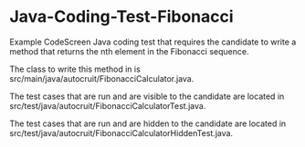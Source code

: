 # Java-Coding-Test-Fibonacci
Example CodeScreen Java coding test that requires the candidate to write a method that returns the nth element in the Fibonacci sequence.

The class to write this method in is src/main/java/autocruit/FibonacciCalculator.java.

The test cases that are run and are visible to the candidate are located in src/test/java/autocruit/FibonacciCalculatorTest.java.

The test cases that are run and are hidden to the candidate are located in src/test/java/autocruit/FibonacciCalculatorHiddenTest.java.

